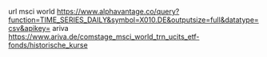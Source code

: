 url msci world
https://www.alphavantage.co/query?function=TIME_SERIES_DAILY&symbol=X010.DE&outputsize=full&datatype=csv&apikey=<apikey>
ariva
https://www.ariva.de/comstage_msci_world_trn_ucits_etf-fonds/historische_kurse

